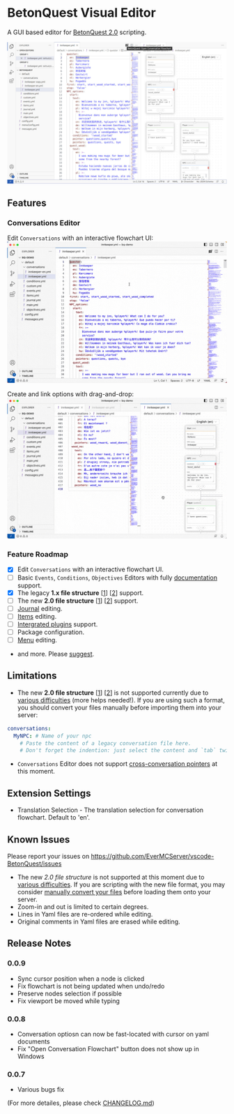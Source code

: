 # BetonQuest Visual Editor

A GUI based editor for [BetonQuest 2.0](https://github.com/BetonQuest/BetonQuest) scripting.

![conversation editor](assets/screenshot-conversation-light.jpg)

## Features

### Conversations Editor

Edit `Conversations` with an interactive flowchart UI:
![demo](assets/screenshot-demo-conversation.gif)

Create and link options with drag-and-drop:
![demo](assets/screenshot-demo-conversation-new-option.gif)


### Feature Roadmap
- [x] Edit `Conversations` with an interactive flowchart UI.
- [ ] Basic `Events`, `Conditions`, `Objectives` Editors with fully [documentation](https://docs.betonquest.org/2.0-DEV/Documentation/Overview/) support.
- [x] The legacy **1.x file structure** \[[1](https://docs.betonquest.org/1.12/User-Documentation/Reference/#packages)\] \[[2](https://docs.betonquest.org/1.12/User-Documentation/Conversations/)\] support.
- [ ] The new **2.0 file structure** \[[1](https://docs.betonquest.org/2.0-DEV/Documentation/Scripting/Packages-%26-Templates/)\] \[[2](https://docs.betonquest.org/2.0-DEV/Tutorials/Syntax/Quest-Packages/)\] support.
- [ ] [Journal](https://docs.betonquest.org/2.0-DEV/Documentation/Features/Journal/) editing.
- [ ] [Items](https://docs.betonquest.org/2.0-DEV/Documentation/Features/Items/) editing.
- [ ] [Intergrated plugins](https://docs.betonquest.org/2.0-DEV/Documentation/Scripting/Building-Blocks/Integration-List/) support.
- [ ] Package configuration.
- [ ] [Menu](https://docs.betonquest.org/2.0-DEV/Documentation/Features/Menus/Menu/) editing.
- and more. Please [suggest](https://github.com/EverMCServer/vscode-BetonQuest/issues).

## Limitations

- The new **2.0 file structure** \[[1](https://docs.betonquest.org/2.0-DEV/Documentation/Scripting/Packages-%26-Templates/)\] \[[2](https://docs.betonquest.org/2.0-DEV/Tutorials/Syntax/Quest-Packages/)\] is not supported currently due to [various difficulties](https://github.com/EverMCServer/vscode-BetonQuest/issues/5) (more helps needed!). If you are using such a format, you should convert your files manually before importing them into your server:
```yaml
conversations:
  MyNPC: # Name of your npc
    # Paste the content of a legacy conversation file here.
    # Don't forget the indention: just select the content and `tab` twice.
```

- `Conversations` Editor does not support [cross-conversation pointers](https://docs.betonquest.org/2.0-DEV/Documentation/Features/Conversations/#cross-conversation-pointers) at this moment.

## Extension Settings

- Translation Selection - The translation selection for conversation flowchart. Default to 'en'.

## Known Issues

Please report your issues on https://github.com/EverMCServer/vscode-BetonQuest/issues

- The new *2.0 file structure* is not supported at this moment due to [various difficulties](https://github.com/EverMCServer/vscode-BetonQuest/issues/5). If you are scripting with the new file format, you may consider [manually convert your files](https://github.com/EverMCServer/vscode-BetonQuest/issues/5#issuecomment-1694207893) before loading them onto your server.
- Zoom-in and out is limited to certain degrees.
- Lines in Yaml files are re-ordered while editing.
- Original comments in Yaml files are erased while editing.

## Release Notes

### 0.0.9
- Sync cursor position when a node is clicked
- Fix flowchart is not being updated when undo/redo
- Preserve nodes selection if possible
- Fix viewport be moved while typing

### 0.0.8
- Conversation optiosn can now be fast-located with cursor on yaml documents
- Fix "Open Conversation Flowchart" button does not show up in Windows

### 0.0.7

- Various bugs fix

(For more detailes, please check [CHANGELOG.md](CHANGELOG.md))
